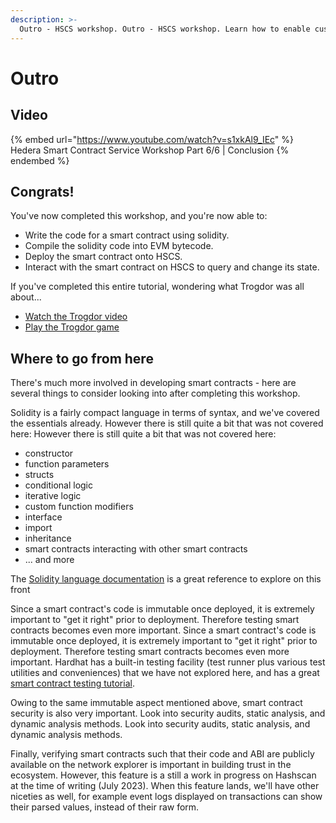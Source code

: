 ```yaml
---
description: >-
  Outro - HSCS workshop. Outro - HSCS workshop. Learn how to enable custom logic & processing on Hedera through smart contracts.
---
```


# Outro

## Video

{% embed url="https://www.youtube.com/watch?v=s1xkAl9_IEc" %}
Hedera Smart Contract Service Workshop Part 6/6 | Conclusion
{% endembed %}

## Congrats!

You've now completed this workshop, and you're now able to:

* Write the code for a smart contract using solidity.
* Compile the solidity code into EVM bytecode.
* Deploy the smart contract onto HSCS.
* Interact with the smart contract on HSCS to query and change its state.

If you've completed this entire tutorial, wondering what Trogdor was all about...

* [Watch the Trogdor video](https://youtu.be/90X5NJleYJQ?t=31)
* [Play the Trogdor game](https://old.homestarrunner.com/trogdor-canvas/)

## Where to go from here

There's much more involved in developing smart contracts - here are several things to consider looking into after completing this workshop.

Solidity is a fairly compact language in terms of syntax, and we've covered the essentials already. However there is still quite a bit that was not covered here: However there is still quite a bit that was not covered here:

* constructor
* function parameters
* structs
* conditional logic
* iterative logic
* custom function modifiers
* interface
* import
* inheritance
* smart contracts interacting with other smart contracts
* ... and more

The [Solidity language documentation](https://docs.soliditylang.org/en/v0.8.19/) is a great reference to explore on this front

Since a smart contract's code is immutable once deployed, it is extremely important to "get it right" prior to deployment. Therefore testing smart contracts becomes even more important. Since a smart contract's code is immutable once deployed, it is extremely important to "get it right" prior to deployment. Therefore testing smart contracts becomes even more important. Hardhat has a built-in testing facility (test runner plus various test utilities and conveniences) that we have not explored here, and has a great [smart contract testing tutorial](https://hardhat.org/tutorial/testing-contracts).

Owing to the same immutable aspect mentioned above, smart contract security is also very important. Look into security audits, static analysis, and dynamic analysis methods. Look into security audits, static analysis, and dynamic analysis methods.

Finally, verifying smart contracts such that their code and ABI are publicly available on the network explorer is important in building trust in the ecosystem. However, this feature is a still a work in progress on Hashscan at the time of writing (July 2023). When this feature lands, we'll have other niceties as well, for example event logs displayed on transactions can show their parsed values, instead of their raw form.

